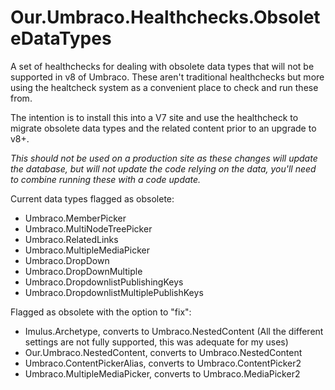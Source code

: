 # Our.Umbraco.Healthchecks.ObsoleteDataTypes

A set of healthchecks for dealing with obsolete data types that will not be supported in v8 of Umbraco. These aren't traditional healthchecks but more using the healtcheck system as a convenient place to check and run these from.

The intention is to install this into a V7 site and use the healthcheck to migrate obsolete data types and the related content prior to an upgrade to v8+.

*This should not be used on a production site as these changes will update the database, but will not update the code relying on the data, you'll need to combine running these with a code update.*

Current data types flagged as obsolete:

* Umbraco.MemberPicker
* Umbraco.MultiNodeTreePicker
* Umbraco.RelatedLinks
* Umbraco.MultipleMediaPicker
* Umbraco.DropDown
* Umbraco.DropDownMultiple
* Umbraco.DropdownlistPublishingKeys
* Umbraco.DropdownlistMultiplePublishKeys

Flagged as obsolete with the option to "fix":

* Imulus.Archetype, converts to Umbraco.NestedContent (All the different settings are not fully supported, this was adequate for my uses)
* Our.Umbraco.NestedContent, converts to Umbraco.NestedContent
* Umbraco.ContentPickerAlias, converts to Umbraco.ContentPicker2
* Umbraco.MultipleMediaPicker, converts to Umbraco.MediaPicker2
